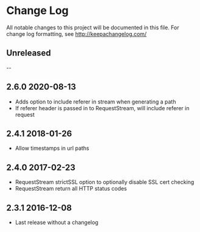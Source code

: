 # Change Log
All notable changes to this project will be documented in this file. For change log formatting, see http://keepachangelog.com/

## Unreleased

--

## 2.6.0 2020-08-13

- Adds option to include referer in stream when generating a path
- If referer header is passed in to RequestStream, will include referer in request

## 2.4.1 2018-01-26

- Allow timestamps in url paths

## 2.4.0 2017-02-23

- RequestStream strictSSL option to optionally disable SSL cert checking
- RequestStream return all HTTP status codes

## 2.3.1 2016-12-08
- Last release without a changelog
